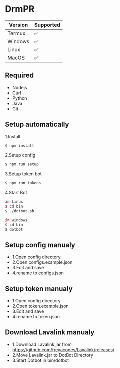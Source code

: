 # DrmPR

| Version | Supported          |
| ------- | ------------------ |
| Termux   | :white_check_mark: |
| Windows   | :white_check_mark: |
| Linux   | :white_check_mark: |
| MacOS   | :white_check_mark: |

## Required
- Nodejs
- Curl
- Python
- Java
- Git

## Setup automatically
1.Install
```sh
$ npm install
```
2.Setup config
```sh
$ npm run setup
```
3.Setup token bot
```sh
$ npm run tokens
```
4.Start Bot
```sh
in Linux
$ cd bin
$ ./dotbot.sh

in windows
$ cd bin
$ dotbot
```

## Setup config manualy
- 1.Open config directory
- 2.Open configs.example.json
- 3.Edit and save
- 4.rename to configs.json

## Setup token manualy
- 1.Open config directory
- 2.Open token.example.json
- 3.Edit and save
- 4.rename to token.json

## Download Lavalink manualy
- 1.Download Lavalink.jar from https://github.com/freyacodes/Lavalink/releases/
- 2.Move Lavalink.jar to DotBot Directory
- 3.Start Dotbot in bin/dotbot
